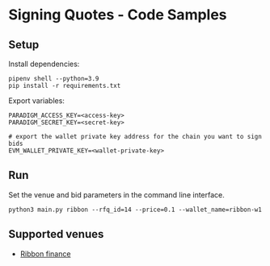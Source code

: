 # Signing Quotes - Code Samples

## Setup

Install dependencies:

```
pipenv shell --python=3.9
pip install -r requirements.txt
```

Export variables:

```
PARADIGM_ACCESS_KEY=<access-key>
PARADIGM_SECRET_KEY=<secret-key>

# export the wallet private key address for the chain you want to sign bids
EVM_WALLET_PRIVATE_KEY=<wallet-private-key>
```

## Run

Set the venue and bid parameters in the command line interface.

```
python3 main.py ribbon --rfq_id=14 --price=0.1 --wallet_name=ribbon-w1
```

## Supported venues

- [Ribbon finance](https://www.ribbon.finance/)

